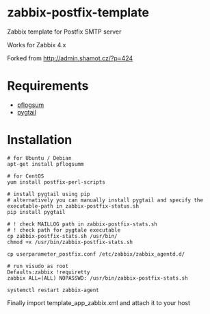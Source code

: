 # zabbix-postfix-template
Zabbix template for Postfix SMTP server

Works for Zabbix 4.x

Forked from http://admin.shamot.cz/?p=424

# Requirements
* [pflogsum](http://jimsun.linxnet.com/postfix_contrib.html)
* [pygtail](https://pypi.org/project/pygtail/)

# Installation
    # for Ubuntu / Debian
    apt-get install pflogsumm
    
    # for CentOS
    yum install postfix-perl-scripts
    
    # install pygtail using pip
    # alternatively you can manually install pygtail and specify the executable-path in zabbix-postfix-status.sh
    pip install pygtail
    
    # ! check MAILLOG path in zabbix-postfix-stats.sh
    # ! check path for pygtale executable
    cp zabbix-postfix-stats.sh /usr/bin/
    chmod +x /usr/bin/zabbix-postfix-stats.sh

    cp userparameter_postfix.conf /etc/zabbix/zabbix_agentd.d/
    
    # run visudo as root
    Defaults:zabbix !requiretty
    zabbix ALL=(ALL) NOPASSWD: /usr/bin/zabbix-postfix-stats.sh
    
    systemctl restart zabbix-agent

Finally import template_app_zabbix.xml and attach it to your host
